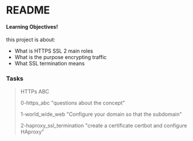 # README 
#### Learning Objectives!
this project is about:
  - What is HTTPS SSL 2 main roles
  - What is the purpose encrypting traffic
  - What SSL termination means
### Tasks
> HTTPs ABC
>
> 0-https_abc "questions about the concept"
>
> 1-world_wide_web "Configure your domain so that the subdomain"
>
> 2-haproxy_ssl_termination "create a certificate certbot and configure HAproxy"

